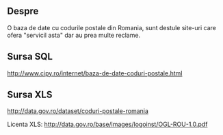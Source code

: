 ## Despre

O baza de date cu codurile postale din Romania, sunt destule site-uri care ofera "servicil asta" dar au prea multe reclame.

## Sursa SQL 

http://www.cipy.ro/internet/baza-de-date-coduri-postale.html


## Sursa XLS

http://data.gov.ro/dataset/coduri-postale-romania

Licenta XLS: http://data.gov.ro/base/images/logoinst/OGL-ROU-1.0.pdf

